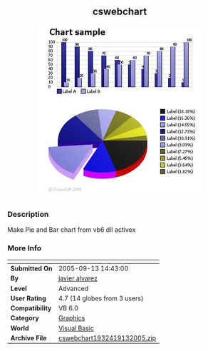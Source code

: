 ﻿<div align="center">

## cswebchart

<img src="PIC2005661320518813.jpg">
</div>

### Description

Make Pie and Bar chart from vb6 dll activex
 
### More Info
 


<span>             |<span>
---                |---
**Submitted On**   |2005-09-13 14:43:00
**By**             |[javier alvarez](https://github.com/Planet-Source-Code/PSCIndex/blob/master/ByAuthor/javier-alvarez.md)
**Level**          |Advanced
**User Rating**    |4.7 (14 globes from 3 users)
**Compatibility**  |VB 6\.0
**Category**       |[Graphics](https://github.com/Planet-Source-Code/PSCIndex/blob/master/ByCategory/graphics__1-46.md)
**World**          |[Visual Basic](https://github.com/Planet-Source-Code/PSCIndex/blob/master/ByWorld/visual-basic.md)
**Archive File**   |[cswebchart1932419132005\.zip](https://github.com/Planet-Source-Code/javier-alvarez-cswebchart__1-60951/archive/master.zip)








